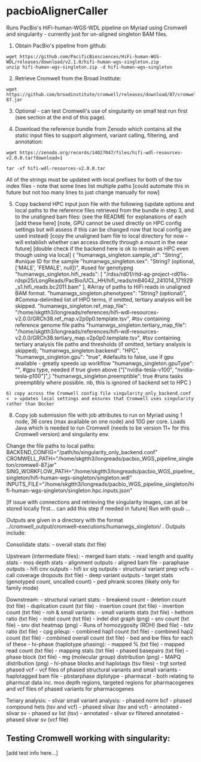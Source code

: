 # pacbioAlignerCaller
Runs PacBio's HiFi-human-WGS-WDL pipeline on Myriad using Cromwell and singularity - currently just for un-aligned singleton BAM files.

1) Obtain PacBio's pipeline from github:

  ```
  wget https://github.com/PacificBiosciences/HiFi-human-WGS-WDL/releases/download/v2.1.0/hifi-human-wgs-singleton.zip
  unzip hifi-human-wgs-singleton.zip -d hifi-human-wgs-singleton
  ```

2) Retrieve Cromwell from the Broad Institute:

  ```
  wget https://github.com/broadinstitute/cromwell/releases/download/87/cromwell-87.jar
  ```

3) Optional - can test Cromwell's use of singularity on small test run first (see section at the end of this page).


4) Download the reference bundle from Zenodo which contains all the static input files to support alignment, variant calling, filtering, and annotation:

  ```
  wget https://zenodo.org/records/14027047/files/hifi-wdl-resources-v2.0.0.tar?download=1
  
  tar -xf hifi-wdl-resources-v2.0.0.tar
  ```
  
  All of the <prefix> strings must be updated with local prefixes for both of the tsv index files - note that some lines list multiple paths [could automate this in future but not too many lines to just change manually for now]

  5)	Copy backend HPC input json file with the following (update options and local paths to the reference files retrieved from the bundle in step 3, and to the unaligned bam files:
     (see the README for explanations of each [add these here]
    	[note, GPU cannot be used directly on HPC config settings but will assess if this can be changed now that local config are used instead)
[copy the unaligned bam file to local directory for now – will establish whether can access directly through a mount in the near future]
[double check if the backend here is ok to remain as HPC even though using via local]
{
  "humanwgs_singleton.sample_id": "String",   #unique ID for the sample
  "humanwgs_singleton.sex": "String? (optional, ['MALE', 'FEMALE', null])",   #used for genotypng
  "humanwgs_singleton.hifi_reads": [
    "/rdss/rd01/ritd-ag-project-rd01is-rdspi25/LongReads/PacBio/UCL_HH/hifi_reads/m84042_241014_171929_s1.hifi_reads.bc2011.bam"
  ],    #Array of paths to HiFi reads in unaligned BAM format.
  "humanwgs_singleton.phenotypes": "String? (optional)", #Comma-delimited list of HPO terms, if omitted, tertiary analysis will be skipped.
  "humanwgs_singleton.ref_map_file": "/home/skgtth3/longreads/references/hifi-wdl-resources-v2.0.0/GRCh38.ref_map.v2p0p0.template.tsv",   #tsv containing reference genome file paths
  "humanwgs_singleton.tertiary_map_file": "/home/skgtth3/longreads/references/hifi-wdl-resources-v2.0.0/GRCh38.tertiary_map.v2p0p0.template.tsv", #tsv containing tertiary analysis file paths and thresholds (if omitted, tertiary analysis is skipped);
  "humanwgs_singleton.backend": "HPC",
  "humanwgs_singleton.gpu": "true",   #defaults to false, use if gpu available - greatly speeds up workflow
  "humanwgs_singleton.gpuType": "",     #gpu type, needed if true given above ("["nvidia-tesla-v100", "nvidia-tesla-p100"]",)
  "humanwgs_singleton.preemptible": true #runs tasks preemptibly where possible. nb, this is ignored of backend set to HPC
}


	6) copy across the Cromwell config file singularity_only_backend.conf <  > updates local settings and ensures that Cromwell uses singularity rather than Docker

8) 	Copy job submission file with job attributes to run on Myriad using 1 node, 36 cores (max available on one node) and 10G per core. Loads Java which is needed to run Cromwell (needs to be version 11+ for this Cromwell version) and singularity env. 

Change the file paths to local paths:
BACKEND_CONFIG="/path/to/singularity_only_backend.conf"
CROMWELL_PATH="/home/skgtth3/longreads/pacbio_WGS_pipeline_singleton/cromwell-87.jar"
SING_WORKFLOW_PATH="/home/skgtth3/longreads/pacbio_WGS_pipeline_singleton/hifi-human-wgs-singleton/singleton.wdl"
INPUTS_FILE="/home/skgtth3/longreads/pacbio_WGS_pipeline_singleton/hifi-human-wgs-singleton/singleton.hpc.inputs.json"


[If issue with connections and retrieving the singularity images, can all be stored locally first... can add this step if needed in future]
Run with qsub …



Outputs are given in a directory with the format ../cromwell_output/cromwell-executions/humanwgs_singleton/<workflow-id> . Outputs include:

Consolidate stats:
	- overall stats (txt file)

Upstream (intermediate files):
	- merged bam stats:
		- read length and quality stats
	- mos depth stats
	- alignment outputs
		- aligned bam file
	- paraphase outputs
	- hifi cnv outputs
	- hifi sv sig outputs
	- structural variant prep vcfs
	- call coverage dropouts (txt file)
	- deep variant outputs
	- target stats (genotyped count, uncalled count)
	- ped phrank scores (likely only for family mode)

Downstream:
	- structural variant stats:
		- breakend count
		- deletion count (txt file)
		- duplication count (txt file)
		- insertion count (txt file)
		- invertion count (txt file)
	- roh & small variants:
		- small variants stats (txt file)
		- hethom ratio (txt file)
		- indel count (txt file)
		- indel dist graph (png)
		- snv count (txt file)
		- snv dist heatmap (png)
		- Runs of homozygosity (ROH) (bed file)
		- tstv ratio (txt file)
	- cpg pileup:
		- combined hap1 count (txt file)
		- combined hap2 count (txt file)
		- combined overall count (txt file)
		- bed and bw files for each of these
	- hi-phase (haplotype phasing):
		- mapped % (txt file)
		- mapped read count (txt file)
		- mapping stats (txt file)
		- phased basepairs (txt file)
		- phase block (txt file)
		- mg (molecular group) distribution (png)
		- MAPQ distribution (png)
		- hi-phase blocks and haplotags (tsv files)
		- trgt sorted phased vcf
		- vcf files of phased structural variants and small variants
		- haplotagged bam file
	- pbstarphase diplotype
	- pharmacat
		- both relating to pharmcat data inc. mos depth regions, 
			targeted regions for pharmacogenes and vcf files 
			of phased variants for pharmacogenes 

Teriary analysis:
	- slivar small variant analysis:
		- phased norm bcf
		- phased compound hets (tsv and vcf)
		- phased slivar (tsv and vcf) - annotated
	- slivar sv
		- phased sv list (tsv) - annotated
	- slivar sv filtered annotated
		- phased slivar sv (vcf file)


## Testing Cromwell working with singularity:
[add test info here…]

